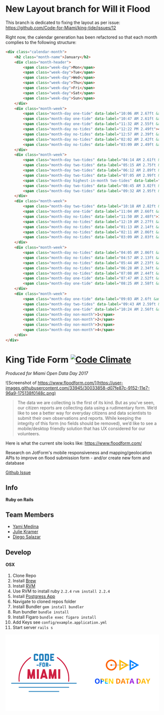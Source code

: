 # New Layout branch for Will it Flood

This branch is dedicated to fixing the layout as per issue: https://github.com/Code-for-Miami/king-tide/issues/12

Right now, the calendar generation has been refactored so that each month complies to the following structure:

```html
<div class="calendar-month">
    <h2 class="month-name">January</h2>
    <div class="month-header">
        <span class="week-day">Mon</span>
        <span class="week-day">Tue</span>
        <span class="week-day">Wed</span>
        <span class="week-day">Thu</span>
        <span class="week-day">Fri</span>
        <span class="week-day">Sat</span>
        <span class="week-day">Sun</span>
    </div>
    <div class="month-week">
        <span class="month-day one-tide" data-label="10:06 AM 2.67ft &amp; 10:16 PM 2.46ft">1</span>
        <span class="month-day one-tide" data-label="10:47 AM 2.61ft &amp; 11:04 PM 2.43ft">2</span>
        <span class="month-day one-tide" data-label="11:32 AM 2.55ft &amp; 11:57 PM 2.4ft">3</span>
        <span class="month-day no-tides" data-label="12:22 PM 2.49ft">4</span>
        <span class="month-day no-tides" data-label="12:57 AM 2.39ft &amp; 01:18 PM 2.45ft">5</span>
        <span class="month-day no-tides" data-label="02:02 AM 2.42ft &amp; 02:19 PM 2.44ft">6</span>
        <span class="month-day no-tides" data-label="03:09 AM 2.49ft &amp; 03:22 PM 2.48ft">7</span>
    </div>
    <div class="month-week">
        <span class="month-day two-tides" data-label="04:14 AM 2.61ft &amp; 04:24 PM 2.56ft">8</span>
        <span class="month-day two-tides" data-label="05:15 AM 2.75ft &amp; 05:24 PM 2.66ft">9</span>
        <span class="month-day two-tides" data-label="06:12 AM 2.89ft &amp; 06:21 PM 2.75ft">10</span>
        <span class="month-day two-tides" data-label="07:05 AM 2.99ft &amp; 07:15 PM 2.82ft">11</span>
        <span class="month-day highest-in-month two-tides" data-label="07:56 AM 3.04ft &amp; 08:07 PM 2.83ft">12</span>
        <span class="month-day two-tides" data-label="08:45 AM 3.02ft &amp; 08:57 PM 2.8ft">13</span>
        <span class="month-day two-tides" data-label="09:32 AM 2.95ft &amp; 09:47 PM 2.71ft">14</span>
    </div>
    <div class="month-week">
        <span class="month-day two-tides" data-label="10:18 AM 2.82ft &amp; 10:37 PM 2.58ft">15</span>
        <span class="month-day one-tide" data-label="11:04 AM 2.66ft &amp; 11:27 PM 2.42ft">16</span>
        <span class="month-day no-tides" data-label="11:50 AM 2.48ft">17</span>
        <span class="month-day no-tides" data-label="12:19 AM 2.27ft &amp; 12:38 PM 2.3ft">18</span>
        <span class="month-day no-tides" data-label="01:13 AM 2.14ft &amp; 01:27 PM 2.15ft">19</span>
        <span class="month-day no-tides" data-label="02:11 AM 2.06ft &amp; 02:19 PM 2.04ft">20</span>
        <span class="month-day no-tides" data-label="03:09 AM 2.03ft &amp; 03:13 PM 1.98ft">21</span>
    </div>
    <div class="month-week">
        <span class="month-day no-tides" data-label="04:05 AM 2.06ft &amp; 04:06 PM 1.98ft">22</span>
        <span class="month-day no-tides" data-label="04:57 AM 2.13ft &amp; 04:56 PM 2.02ft">23</span>
        <span class="month-day no-tides" data-label="05:44 AM 2.23ft &amp; 05:43 PM 2.09ft">24</span>
        <span class="month-day no-tides" data-label="06:28 AM 2.34ft &amp; 06:27 PM 2.18ft">25</span>
        <span class="month-day no-tides" data-label="07:08 AM 2.44ft &amp; 07:10 PM 2.28ft">26</span>
        <span class="month-day one-tide" data-label="07:47 AM 2.52ft &amp; 07:51 PM 2.37ft">27</span>
        <span class="month-day one-tide" data-label="08:25 AM 2.58ft &amp; 08:32 PM 2.44ft">28</span>
    </div>
    <div class="month-week">
        <span class="month-day one-tide" data-label="09:03 AM 2.6ft &amp; 09:15 PM 2.48ft">29</span>
        <span class="month-day two-tides" data-label="09:43 AM 2.59ft &amp; 09:59 PM 2.5ft">30</span>
        <span class="month-day one-tide" data-label="10:24 AM 2.56ft &amp; 10:47 PM 2.48ft">31</span>
        <span class="month-day non-month">1</span>
        <span class="month-day non-month">2</span>
        <span class="month-day non-month">3</span>
        <span class="month-day non-month">4</span>
    </div>
</div>
```



# King Tide Form [![Code Climate](https://codeclimate.com/github/Code-for-Miami/king-tide-form/badges/gpa.svg)](https://codeclimate.com/github/Code-for-Miami/king-tide-form)
_Produced for Miami Open Data Day 2017_

![Screenshot of https://www.floodform.com/](https://user-images.githubusercontent.com/33945/30033858-d07fe87c-9152-11e7-96a9-175138f0148c.png)

> The data we are collecting is the first of its kind. But as you’ve seen, our citizen reports are collecting data using a rudimentary form. We’d like to see a better way for everyday citizens and data scientists to submit their own observations and reports. While keeping the integrity of this form (no fields should be removed), we’d like to see a mobile/desktop friendly solution that has UX considered for our volunteers.

Here is what the current site looks like: https://www.floodform.com/

Research on JotForm's mobile responsiveness and mapping/geolocation APIs to improve on flood submission form - and/or create new form and database

[Github Issue](https://github.com/Code-for-Miami/OpenDataDay2017/issues/2)

## Info

**Ruby on Rails**


## Team Members

- [Yami Medina](https://www.github.com/yamilethmedina)
- [Julie Kramer](https://www.github.com/thejuliekramer)
- [Diego Salazar](https://www.github.com/diegosalazar)

## Develop

#### OSX

1. Clone Repo
2. Install [Brew](https://brew.sh/)
3. Install [RVM](https://rvm.io/)
4. Use RVM to install ruby `2.2.4`
  `rvm install 2.2.4`
5. Install [Postgress App](https://postgresapp.com/)
6. Navigate to cloned repos folder
7. Install Bundler
  `gem install bundler`
8. Run bundler
  `bundle install`
9. Install Figaro
  `bundle exec figaro install`
10. Add Keys see `config/example.application.yml`
11. Start server `rails s`


![Open Data Day Logo](cfm-odd-logo.png)
